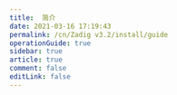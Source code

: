 ```yaml
---
title:  简介
date: 2021-03-16 17:19:43
permalink: /cn/Zadig v3.2/install/guide
operationGuide: true
sidebar: true
article: true
comment: false
editLink: false
---
```


